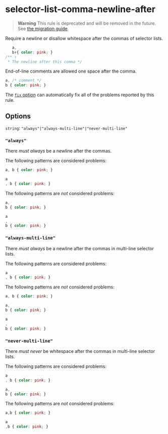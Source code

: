 # selector-list-comma-newline-after

> **Warning** This rule is deprecated and will be removed in the future. See [the migration guide](https://github.com/stylelint/stylelint/tree/15.10.3/docs/migration-guide/to-15.md).

Require a newline or disallow whitespace after the commas of selector lists.

<!-- prettier-ignore -->
```css
   a,
   b↑{ color: pink; }
/** ↑
 * The newline after this comma */
```

End-of-line comments are allowed one space after the comma.

<!-- prettier-ignore -->
```css
a, /* comment */
b { color: pink; }
```

The [`fix` option](https://github.com/stylelint/stylelint/tree/15.10.3/docs/user-guide/options.md#fix) can automatically fix all of the problems reported by this rule.

## Options

`string`: `"always"|"always-multi-line"|"never-multi-line"`

### `"always"`

There _must always_ be a newline after the commas.

The following patterns are considered problems:

<!-- prettier-ignore -->
```css
a, b { color: pink; }
```

<!-- prettier-ignore -->
```css
a
, b { color: pink; }
```

The following patterns are _not_ considered problems:

<!-- prettier-ignore -->
```css
a,
b { color: pink; }
```

<!-- prettier-ignore -->
```css
a
,
b { color: pink; }
```

### `"always-multi-line"`

There _must always_ be a newline after the commas in multi-line selector lists.

The following patterns are considered problems:

<!-- prettier-ignore -->
```css
a
, b { color: pink; }
```

The following patterns are _not_ considered problems:

<!-- prettier-ignore -->
```css
a, b { color: pink; }
```

<!-- prettier-ignore -->
```css
a,
b { color: pink; }
```

<!-- prettier-ignore -->
```css
a
,
b { color: pink; }
```

### `"never-multi-line"`

There _must never_ be whitespace after the commas in multi-line selector lists.

The following patterns are considered problems:

<!-- prettier-ignore -->
```css
a
, b { color: pink; }
```

<!-- prettier-ignore -->
```css
a,
b { color: pink; }
```

The following patterns are _not_ considered problems:

<!-- prettier-ignore -->
```css
a,b { color: pink; }
```

<!-- prettier-ignore -->
```css
a
,b { color: pink; }
```

